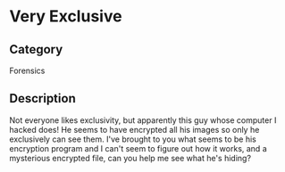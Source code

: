 # Very Exclusive

## Category
Forensics

## Description
Not everyone likes exclusivity, but apparently this guy whose computer I hacked does! He seems to have encrypted all his images so only he exclusively can see them. I've brought to you what seems to be his encryption program and I can't seem to figure out how it works, and a mysterious encrypted file, can you help me see what he's hiding?
